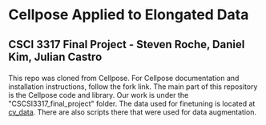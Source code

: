 # <p>  <b>Cellpose Applied to Elongated Data </b> </p>
## <p>  <b>CSCI 3317 Final Project - Steven Roche, Daniel Kim, Julian Castro </b> </p>

This repo was cloned from Cellpose. For Cellpose documentation and installation instructions, follow the fork link. 
The main part of this repository is the Cellpose code and library. Our work is under the "CSCSI3317_final_project" folder.
The data used for finetuning is located at [cv_data](https://github.com/juliancstrocodes/cv_data). There are also scripts there that were used for data augmentation. 
